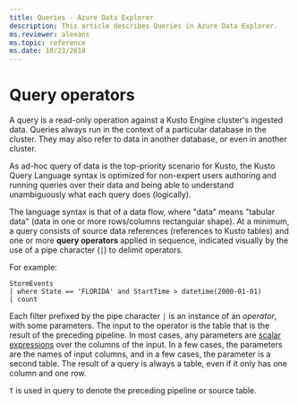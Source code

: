 ```yaml
---
title: Queries - Azure Data Explorer
description: This article describes Queries in Azure Data Explorer.
ms.reviewer: alexans
ms.topic: reference
ms.date: 10/23/2018
---
```

# Query operators

A query is a read-only operation against a Kusto Engine cluster's ingested data. Queries always run in the context of a particular database in the cluster. They may also refer to data in another database, or even in another cluster.

As ad-hoc query of data is the top-priority scenario for Kusto, the Kusto Query Language syntax is optimized for non-expert users authoring and running queries over their data and being able to understand unambiguously what each query does (logically).

The language syntax is that of a data flow, where "data" means "tabular data" (data in one or more rows/columns rectangular shape). At a minimum, a query consists of source data references (references to Kusto tables) and one or more **query operators** applied in sequence, indicated visually by the use of a pipe character (`|`) to delimit operators.

For example:

<!-- csl: https://help.kusto.windows.net/Samples -->
```kusto
StormEvents 
| where State == 'FLORIDA' and StartTime > datetime(2000-01-01)
| count
```

Each filter prefixed by the pipe character `|` is an instance of an *operator*, with some parameters. The input to the operator is the table that is the result of the preceding pipeline. In most cases, any parameters are [scalar expressions](./scalar-data-types/index.md) over the columns of the input.
In a few cases, the parameters are the names of input columns, and in a few cases, the parameter is a second table. The result of a query is always a table, even if it only has one column and one row.

`T` is used in query to denote the preceding pipeline or source table.
